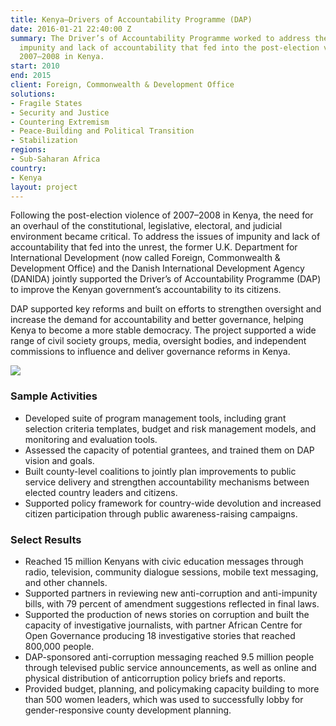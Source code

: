 ```yaml
---
title: Kenya—Drivers of Accountability Programme (DAP)
date: 2016-01-21 22:40:00 Z
summary: The Driver’s of Accountability Programme worked to address the issues of
  impunity and lack of accountability that fed into the post-election violence of
  2007–2008 in Kenya.
start: 2010
end: 2015
client: Foreign, Commonwealth & Development Office
solutions:
- Fragile States
- Security and Justice
- Countering Extremism
- Peace-Building and Political Transition
- Stabilization
regions:
- Sub-Saharan Africa
country:
- Kenya
layout: project
---
```


Following the post-election violence of 2007–2008 in Kenya, the need for an overhaul of the constitutional, legislative, electoral, and judicial environment became critical. To address the issues of impunity and lack of accountability that fed into the unrest, the former U.K. Department for International Development (now called Foreign, Commonwealth & Development Office) and the Danish International Development Agency (DANIDA) jointly supported the Driver’s of Accountability Programme (DAP) to improve the Kenyan government’s accountability to its citizens.

DAP supported key reforms and built on efforts to strengthen oversight and increase the demand for accountability and better governance, helping Kenya to become a more stable democracy. The project supported a wide range of civil society groups, media, oversight bodies, and independent commissions to influence and deliver governance reforms in Kenya.

![](https://assetify-dai.com/projects/Kenya----Drivers-of-Accountability-Programme.jpg)

### Sample Activities

* Developed suite of program management tools, including grant selection criteria templates, budget and risk management models, and monitoring and evaluation tools.
* Assessed the capacity of potential grantees, and trained them on DAP vision and goals.
* Built county-level coalitions to jointly plan improvements to public service delivery and strengthen accountability mechanisms between elected country leaders and citizens.
* Supported policy framework for country-wide devolution and increased citizen participation through public awareness-raising campaigns.

### Select Results

* Reached 15 million Kenyans with civic education messages through radio, television, community dialogue sessions, mobile text messaging, and other channels.
* Supported partners in reviewing new anti-corruption and anti-impunity bills, with 79 percent of amendment suggestions reflected in final laws.
* Supported the production of news stories on corruption and built the capacity of investigative journalists, with partner African Centre for Open Governance producing 18 investigative stories that reached 800,000 people.
* DAP-sponsored anti-corruption messaging reached 9.5 million people through televised public service announcements, as well as online and physical distribution of anticorruption policy briefs and reports.
* Provided budget, planning, and policymaking capacity building to more than 500 women leaders, which was used to successfully lobby for gender-responsive county development planning.